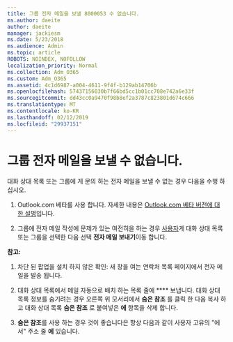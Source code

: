 ```yaml
---
title: 그룹 전자 메일을 보낼 8000053 수 없습니다.
ms.author: daeite
author: daeite
manager: jackiesm
ms.date: 5/23/2018
ms.audience: Admin
ms.topic: article
ROBOTS: NOINDEX, NOFOLLOW
localization_priority: Normal
ms.collection: Adm_O365
ms.custom: Adm_O365
ms.assetid: 4c1d6987-a004-4611-9f4f-b129ab14706b
ms.openlocfilehash: 57437156030b7f66bd5cc1b01cc708e742a6e33f
ms.sourcegitcommit: dd43cc0a9470f98b8ef2a3787c823801d674c666
ms.translationtype: MT
ms.contentlocale: ko-KR
ms.lasthandoff: 02/12/2019
ms.locfileid: "29937151"
---
```

# <a name="unable-to-send-group-emails"></a>그룹 전자 메일을 보낼 수 없습니다.

대화 상대 목록 또는 그룹에 게 문의 하는 전자 메일을 보낼 수 없는 경우 다음을 수행 하십시오.
  
1. Outlook.com 베타를 사용 합니다. 자세한 내용은 [Outlook.com 베타 버전에 대 한 설명](https://support.office.com/article/e2261c7f-d413-4084-8f22-21282f42d8cf)입니다.
    
2. 그룹에 전자 메일 작성에 문제가 있는 여전히을 하는 경우 [사용자](https://outlook.live.com/people/)게 대화 상대 목록 또는 그룹을 선택한 다음 선택 **전자 메일 보내기**이동 합니다.
    
 **참고:**
  
1. 차단 된 팝업을 설치 하지 않은 확인: 새 창을 여는 연락처 목록 페이지에서 전자 메일을 발송 됩니다.
    
2. 대화 상대 목록에서 메일 자동으로 배치 하는 목록 줄에 **** 보냅니다. 대화 상대 목록 정보를 숨기려는 경우 오른쪽 위 모서리에서 **숨은 참조** 를 클릭 한 다음 복사 하 고 대화 상대 목록 **숨은 참조** 로 붙여넣은 **에** 항목을 삭제 합니다. 
    
3. **숨은 참조**를 사용 하는 경우 것이 좋습니다은 항상 다음과 같이 사용자 고유의 "에서" 주소 줄 **에** 있습니다. 
    


